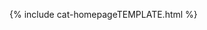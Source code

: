 {% include cat-homepageTEMPLATE.html %}
<script type="text/javascript" src="../script/victorScripts/dropDownMenu.js"></script>
<script type="text/javascript" src="../script/victorScripts/recentposts.js"></script>
<script type="text/javascript" src="../script/victorScripts/search.js"></script>